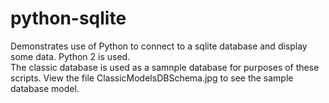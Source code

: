 # python-sqlite
Demonstrates use of Python to connect to a sqlite database and display some data. Python 2 is used. <br/>The classic database is
used as a samnple database for purposes of these scripts. View the file ClassicModelsDBSchema.jpg to see the sample database model.
